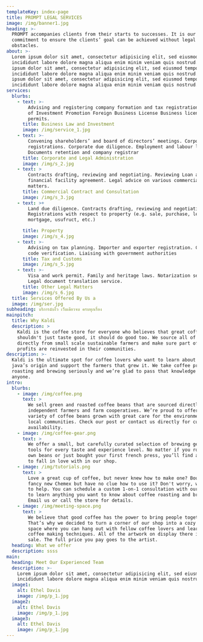 ```yaml
---
templateKey: index-page
title: PROMPT LEGAL SERVICES
image: /img/banner1.jpg
heading: >-
  PROMPT accompanies clients from their starts to successes. It is our
  commitment to ensure the clients’ goal can be achieved without legal
  obstacles.
about: >-
  Lorem ipsum dolor sit amet, consectetur adipisicing elit, sed eiusmod tempor
  incididunt labore dolore magna aliqua enim minim veniam quis nostrud. Lorem
  ipsum dolor sit amet, consectetur adipisicing elit, sed eiusmod tempor
  incididunt labore dolore magna aliqua enim minim veniam quis nostrud. Lorem
  ipsum dolor sit amet, consectetur adipisicing elit, sed eiusmod tempor
  incididunt labore dolore magna aliqua enim minim veniam quis nostrud.
services:
  blurbs:
    - text: >-
        Advising and registering company formation and tax registrations. Board
        of Investment Promotion Foreign Business License Business licenses and
        permits.
      title: Business Law and Investment
      image: /img/service_1.jpg
    - text: >-
        Convening shareholders’ and board of directors’ meetings. Corporate
        registrations. Corporate due diligence. Employment and labour law.
        Documents retention and company registrar
      title: Corporate and Legal Administration
      image: /img/s_2.jpg
    - text: >
        Contracts drafting, reviewing and negotiating. Reviewing Loan and other
        financial facility agreement. Legal advice on various commercial
        matters.
      title: Commercial Contract and Consultation
      image: /img/s_3.jpg
    - text: >+
        Land due diligence. Contracts drafting, reviewing and negotiating.
        Registrations with respect to property (e.g. sale, purchase, lease,
        mortgage, usufruct, etc.)

      title: Property
      image: /img/s_4.jpg
    - text: >-
        Advising on tax planning. Importer and exporter registration. Customs HS
        code verification. Liaising with government authorities
      title: Tax and Customs
      image: /img/s_5.jpg
    - text: >-
        Visa and work permit. Family and heritage laws. Notarization services.
        Legal document translation service.
      title: Other Legal Matters
      image: /img/s_6.jpg
  title: Services Offered By Us a
  image: /img/ser.jpg
subheading: บริการฉับไว เว็บเดียวจบ ครบทุกเรื่อง
mainpitch:
  title: Why Kaldi
  description: >
    Kaldi is the coffee store for everyone who believes that great coffee
    shouldn't just taste good, it should do good too. We source all of our beans
    directly from small scale sustainable farmers and make sure part of the
    profits are reinvested in their communities.
description: >-
  Kaldi is the ultimate spot for coffee lovers who want to learn about their
  java’s origin and support the farmers that grew it. We take coffee production,
  roasting and brewing seriously and we’re glad to pass that knowledge to
  anyone.
intro:
  blurbs:
    - image: /img/coffee.png
      text: >
        We sell green and roasted coffee beans that are sourced directly from
        independent farmers and farm cooperatives. We’re proud to offer a
        variety of coffee beans grown with great care for the environment and
        local communities. Check our post or contact us directly for current
        availability.
    - image: /img/coffee-gear.png
      text: >
        We offer a small, but carefully curated selection of brewing gear and
        tools for every taste and experience level. No matter if you roast your
        own beans or just bought your first french press, you’ll find a gadget
        to fall in love with in our shop.
    - image: /img/tutorials.png
      text: >
        Love a great cup of coffee, but never knew how to make one? Bought a
        fancy new Chemex but have no clue how to use it? Don't worry, we’re here
        to help. You can schedule a custom 1-on-1 consultation with our baristas
        to learn anything you want to know about coffee roasting and brewing.
        Email us or call the store for details.
    - image: /img/meeting-space.png
      text: >
        We believe that good coffee has the power to bring people together.
        That’s why we decided to turn a corner of our shop into a cozy meeting
        space where you can hang out with fellow coffee lovers and learn about
        coffee making techniques. All of the artwork on display there is for
        sale. The full price you pay goes to the artist.
  heading: What we offer
  description: ssss
main:
  heading: Meet Our Experienced Team
  description: >-
    Lorem ipsum dolor sit amet, consectetur adipisicing elit, sed eiusmod tempor
    incididunt labore dolore magna aliqua enim minim veniam quis nostrud.
  image1:
    alt: Ethel Davis
    image: /img/p_1.jpg
  image2:
    alt: Ethel Davis
    image: /img/p_1.jpg
  image3:
    alt: Ethel Davis
    image: /img/p_1.jpg
---
```


